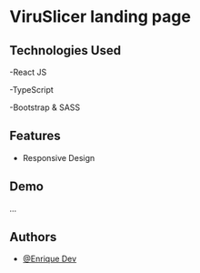# ViruSlicer landing page




## Technologies Used

-React JS

-TypeScript

-Bootstrap & SASS


## Features

- Responsive Design


## Demo

...


## Authors

- [@Enrique Dev](https://github.com/zeus97)
